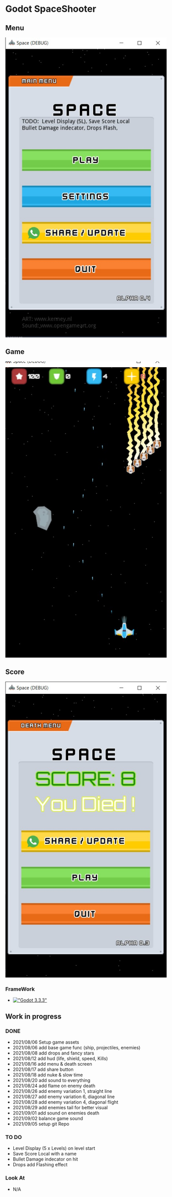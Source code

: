 # Godot SpaceShooter

## Menu

<img src="https://github.com/HermanRas/Godot_SpaceShooter/blob/main/Assets/Git/Menu.jpg" alt="#Godot_SpaceShooter">

## Game

<img src="https://github.com/HermanRas/Godot_SpaceShooter/blob/main/Assets/Git/Game.jpg" alt="#Godot_SpaceShooter">

## Score

<img src="https://github.com/HermanRas/Godot_SpaceShooter/blob/main/Assets/Git/Score.jpg" alt="#Godot_SpaceShooter">

### FrameWork 
 - [!["Godot 3.3.3"](https://img.shields.io/badge/Godot-3.3.3-blue.svg)](https://godotengine.org/download/)

## Work in progress
### DONE
- 2021/08/06 Setup game assets
- 2021/08/06 add base game func (ship, projectiles, enemies)
- 2021/08/08 add drops and fancy stars
- 2021/08/12 add hud (life, shield, speed, Kills)
- 2021/08/16 add menu & death screen
- 2021/08/17 add share button
- 2021/08/18 add nuke & slow time
- 2021/08/20 add sound to everything
- 2021/08/24 add flame on enemy death
- 2021/08/26 add enemy variation 1, straight line
- 2021/08/27 add enemy variation 6, diagonal line
- 2021/08/28 add enemy variation 4, diagonal flight
- 2021/08/29 add enemies tail for better visual
- 2021/09/01 add sound on enemies death
- 2021/09/02 balance game sound
- 2021/09/05 setup git Repo

### TO DO
- Level Display (5 x Levels) on level start
- Save Score Local with a name
- Bullet Damage indecator on hit
- Drops add Flashing effect 

### Look At
- N/A